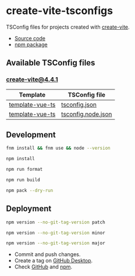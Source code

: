 # create-vite-tsconfigs

TSConfig files for projects created with [create-vite](https://www.npmjs.com/package/create-vite).

- [Source code](https://github.com/joaopalmeiro/create-vite-tsconfigs)
- [npm package](https://www.npmjs.com/package/create-vite-tsconfigs)

## Available TSConfig files

### [create-vite@4.4.1](https://www.npmjs.com/package/create-vite/v/4.4.1)

| Template                                                                                           | TSConfig file                                                                                                            |
| -------------------------------------------------------------------------------------------------- | ------------------------------------------------------------------------------------------------------------------------ |
| [template-vue-ts](https://github.com/vitejs/vite/tree/v4.4.1/packages/create-vite/template-vue-ts) | [tsconfig.json](https://github.com/vitejs/vite/blob/v4.4.1/packages/create-vite/template-vue-ts/tsconfig.json)           |
| [template-vue-ts](https://github.com/vitejs/vite/tree/v4.4.1/packages/create-vite/template-vue-ts) | [tsconfig.node.json](https://github.com/vitejs/vite/blob/v4.4.1/packages/create-vite/template-vue-ts/tsconfig.node.json) |

## Development

```bash
fnm install && fnm use && node --version
```

```bash
npm install
```

```bash
npm run format
```

```bash
npm run build
```

```bash
npm pack --dry-run
```

## Deployment

```bash
npm version --no-git-tag-version patch
```

```bash
npm version --no-git-tag-version minor
```

```bash
npm version --no-git-tag-version major
```

- Commit and push changes.
- Create a tag on [GitHub Desktop](https://github.blog/2020-05-12-create-and-push-tags-in-the-latest-github-desktop-2-5-release/).
- Check [GitHub](https://github.com/joaopalmeiro/create-vite-tsconfigs/actions) and [npm](https://www.npmjs.com/package/create-vite-tsconfigs).
